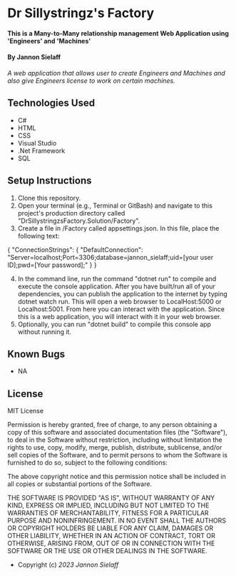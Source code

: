 # Dr Sillystringz's Factory

#### This is a Many-to-Many relationship management Web Application using 'Engineers' and 'Machines'

#### By Jannon Sielaff

_A web application that allows user to create Engineers and Machines and also give Engineers license to work on certain machines._

## Technologies Used

* C#
* HTML
* CSS
* Visual Studio
* .Net Framework
* SQL

## Setup Instructions

1. Clone this repository.
2. Open your terminal (e.g., Terminal or GitBash) and navigate to this project's production directory called "DrSillystringzsFactory.Solution/Factory".
3. Create a file in /Factory called appsettings.json.  In this file, place the following text:

{
  "ConnectionStrings": {
    "DefaultConnection": "Server=localhost;Port=3306;database=jannon_sielaff;uid=[your user ID];pwd=[Your password];"
  }
}

4. In the command line, run the command "dotnet run" to compile and execute the console application. After you have built/run all of your dependencies, you can publish the application to the internet by typing dotnet watch run.  This will open a web browser to LocalHost:5000 or Localhost:5001. From here you can interact with the application. Since this is a web application, you will interact with it in your web browser.
5. Optionally, you can run "dotnet build" to compile this console app without running it.

## Known Bugs

* NA

## License

MIT License

Permission is hereby granted, free of charge, to any person obtaining a copy of this software and associated documentation files (the "Software"), to deal in the Software without restriction, including without limitation the rights to use, copy, modify, merge, publish, distribute, sublicense, and/or sell copies of the Software, and to permit persons to whom the Software is furnished to do so, subject to the following conditions:

The above copyright notice and this permission notice shall be included in all copies or substantial portions of the Software.

THE SOFTWARE IS PROVIDED "AS IS", WITHOUT WARRANTY OF ANY KIND, EXPRESS OR IMPLIED, INCLUDING BUT NOT LIMITED TO THE WARRANTIES OF MERCHANTABILITY, FITNESS FOR A PARTICULAR PURPOSE AND NONINFRINGEMENT. IN NO EVENT SHALL THE AUTHORS OR COPYRIGHT HOLDERS BE LIABLE FOR ANY CLAIM, DAMAGES OR OTHER LIABILITY, WHETHER IN AN ACTION OF CONTRACT, TORT OR OTHERWISE, ARISING FROM, OUT OF OR IN CONNECTION WITH THE SOFTWARE OR THE USE OR OTHER DEALINGS IN THE SOFTWARE.

* Copyright (c) _2023_ _Jannon Sielaff_